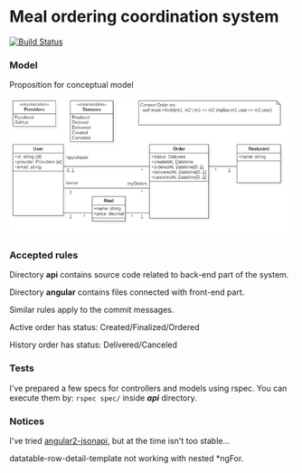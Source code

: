# Meal ordering coordination system
[![Build Status](https://travis-ci.org/w0st/mocs.svg?branch=master)](https://travis-ci.org/w0st/mocs)
### Model
Proposition for conceptual model

![Conceptual model](model.png)

### Accepted rules
Directory **api** contains source code related to back-end part of the system.

Directory **angular** contains files connected with front-end part.

Similar rules apply to the commit messages.

Active order has status: Created/Finalized/Ordered

History order has status: Delivered/Canceled


### Tests
I've prepared a few specs for controllers and models using rspec.
You can execute them by: ```rspec spec/``` inside ***api*** directory.

### Notices

I've tried [angular2-jsonapi](https://github.com/ghidoz/angular2-jsonapi), but at the time isn't too stable...

datatable-row-detail-template not working with nested *ngFor.

